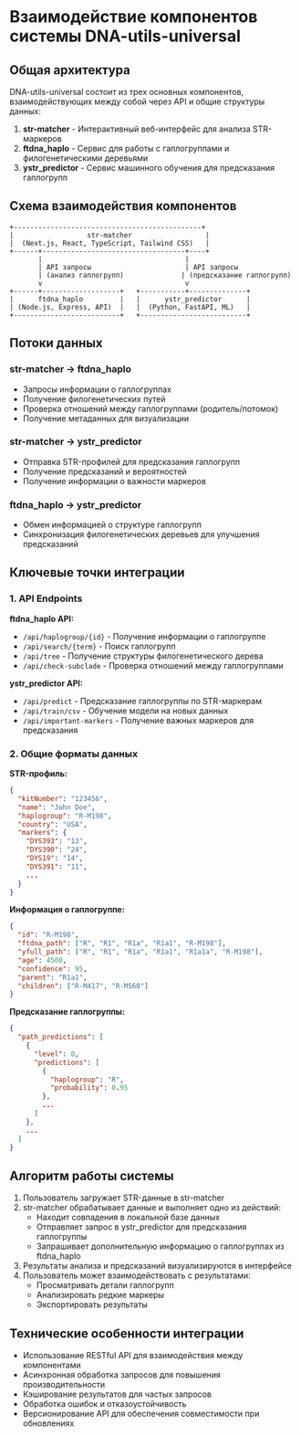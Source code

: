 # Взаимодействие компонентов системы DNA-utils-universal

## Общая архитектура

DNA-utils-universal состоит из трех основных компонентов, взаимодействующих между собой через API и общие структуры данных:

1. **str-matcher** - Интерактивный веб-интерфейс для анализа STR-маркеров
2. **ftdna_haplo** - Сервис для работы с гаплогруппами и филогенетическими деревьями
3. **ystr_predictor** - Сервис машинного обучения для предсказания гаплогрупп

## Схема взаимодействия компонентов

```
+----------------------------------------------+
|                  str-matcher                  |
|  (Next.js, React, TypeScript, Tailwind CSS)   |
+------+-----------------------------------+----+
       |                                   |
       | API запросы                       | API запросы
       | (анализ гаплогрупп)              | (предсказание гаплогрупп)
       v                                   v
+------+-------------------+   +-----------+--------------+
|      ftdna_haplo         |   |      ystr_predictor      |
| (Node.js, Express, API)  |   |  (Python, FastAPI, ML)   |
+--------------------------+   +--------------------------+
```

## Потоки данных

### str-matcher → ftdna_haplo
- Запросы информации о гаплогруппах
- Получение филогенетических путей
- Проверка отношений между гаплогруппами (родитель/потомок)
- Получение метаданных для визуализации

### str-matcher → ystr_predictor
- Отправка STR-профилей для предсказания гаплогрупп
- Получение предсказаний и вероятностей
- Получение информации о важности маркеров

### ftdna_haplo → ystr_predictor
- Обмен информацией о структуре гаплогрупп
- Синхронизация филогенетических деревьев для улучшения предсказаний

## Ключевые точки интеграции

### 1. API Endpoints

**ftdna_haplo API:**
- `/api/haplogroup/{id}` - Получение информации о гаплогруппе
- `/api/search/{term}` - Поиск гаплогрупп
- `/api/tree` - Получение структуры филогенетического дерева
- `/api/check-subclade` - Проверка отношений между гаплогруппами

**ystr_predictor API:**
- `/api/predict` - Предсказание гаплогруппы по STR-маркерам
- `/api/train/csv` - Обучение модели на новых данных
- `/api/important-markers` - Получение важных маркеров для предсказания

### 2. Общие форматы данных

**STR-профиль:**
```json
{
  "kitNumber": "123456",
  "name": "John Doe",
  "haplogroup": "R-M198",
  "country": "USA",
  "markers": {
    "DYS393": "13",
    "DYS390": "24",
    "DYS19": "14",
    "DYS391": "11",
    ...
  }
}
```

**Информация о гаплогруппе:**
```json
{
  "id": "R-M198",
  "ftdna_path": ["R", "R1", "R1a", "R1a1", "R-M198"],
  "yfull_path": ["R", "R1", "R1a", "R1a1", "R1a1a", "R-M198"],
  "age": 4500,
  "confidence": 95,
  "parent": "R1a1",
  "children": ["R-M417", "R-M560"]
}
```

**Предсказание гаплогруппы:**
```json
{
  "path_predictions": [
    {
      "level": 0,
      "predictions": [
        {
          "haplogroup": "R",
          "probability": 0.95
        },
        ...
      ]
    },
    ...
  ]
}
```

## Алгоритм работы системы

1. Пользователь загружает STR-данные в str-matcher
2. str-matcher обрабатывает данные и выполняет одно из действий:
   - Находит совпадения в локальной базе данных
   - Отправляет запрос в ystr_predictor для предсказания гаплогруппы
   - Запрашивает дополнительную информацию о гаплогруппах из ftdna_haplo
3. Результаты анализа и предсказаний визуализируются в интерфейсе
4. Пользователь может взаимодействовать с результатами:
   - Просматривать детали гаплогрупп
   - Анализировать редкие маркеры
   - Экспортировать результаты

## Технические особенности интеграции

- Использование RESTful API для взаимодействия между компонентами
- Асинхронная обработка запросов для повышения производительности
- Кэширование результатов для частых запросов
- Обработка ошибок и отказоустойчивость
- Версионирование API для обеспечения совместимости при обновлениях
